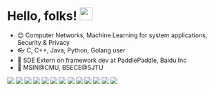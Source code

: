 # Hello, folks! <img src="https://raw.githubusercontent.com/MartinHeinz/MartinHeinz/master/wave.gif" width="30px">




- :blush: Computer Networks, Machine Learning for system applications, Security & Privacy
- :eyeglasses: C, C++, Java, Python, Golang user
- :office: SDE Extern on framework dev at PaddlePaddle, Baidu Inc
- :school: ​MSIN@CMU, BSECE@SJTU

<!-- <p align="left">
<img alt="jinminhao's github stats" height='230' src="https://github-readme-stats.vercel.app/api?username=jinminhao&show_icons=true&icon_color=805AD5&text_color=718096&bg_color=ffffff&hide_title=true&count_private=true">
</p> -->
<p align="left">
	<a href="https://www.linkedin.com/in/minhao-jin-1328b8164/"><img src="https://img.shields.io/badge/-Minhao Jin-blue?style=flat-square&logo=Linkedin&logoColor=white&link=https://www.linkedin.com/in/minhao-jin-1328b8164/"></a>
	<a><img src="https://img.shields.io/github/followers/jinminhao?style=flat-square&logo=Github&logoColor=white&color=2bbc8a"></a>
  <a><img src="https://img.shields.io/badge/OS-Linux-informational?style=flat&logo=Linux&logoColor=white&color=2bbc8a"></a>
  <a><img src="https://img.shields.io/badge/Code-C-informational?style=flat&logo=C&logoColor=white&color=2bbc8a"></a>
  <a><img src="https://img.shields.io/badge/Code-C++-informational?style=flat&logo=CPlusPlus&logoColor=white&color=2bbc8a"></a>
  <a><img src="https://img.shields.io/badge/Code-Python-informational?style=flat&logo=Python&logoColor=white&color=2bbc8a"></a>
  <a><img src="https://img.shields.io/badge/Code-Java-informational?style=flat&logo=Java&logoColor=white&color=2bbc8a"></a>
  <a><img src="https://img.shields.io/badge/Code-Golang-informational?style=flat&logo=Go&logoColor=white&color=2bbc8a"></a>
  <a><img src="https://img.shields.io/badge/Tools-Docker-informational?style=flat&logo=Docker&logoColor=white&color=2bbc8a"></a>
  <a><img src="https://img.shields.io/badge/Tools-Kubernetes-informational?style=flat&logo=Kubernetes&logoColor=white&color=2bbc8a"></a>
  <a><img src="https://img.shields.io/badge/Cloud-AWS-informational?style=flat&logo=Amazon&logoColor=white&color=FFA500"></a>
  <a><img src="https://img.shields.io/badge/Cloud-GCP-informational?style=flat&logo=Google&logoColor=white&color=FFA500"></a>
  <a><img src="https://img.shields.io/badge/Cloud-Azure-informational?style=flat&logo=Microsoft&logoColor=white&color=FFA500"></a>
</p>
